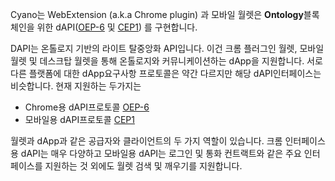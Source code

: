 
Cyano는 WebExtension (a.k.a Chrome plugin) 과 모바일 월렛은 **Ontology**블록체인을 위한 dAPI([OEP-6](https://github.com/backslash47/OEPs/blob/oep-dapp-api/OEP-6/OEP-6.mediawiki) 및 [CEP1](https://github.com/ontio-cyano/CEPs/blob/master/CEP1.mediawiki)) 를 구현합니다.

DAPI는 온톨로지 기반의 라이트 탈중앙화 API입니다. 이건 크롬 플러그인 월렛, 모바일 월렛 및 데스크탑 월렛을 통해 온톨로지와 커뮤니케이션하는 dApp을 지원합니다. 서로 다른 플랫폼에 대한 dApp요구사항 프로토콜은 약간 다르지만 해당 dAPI인터페이스는 비슷합니다. 현재 지원하는 두가지는 

* Chrome용 dAPI프로토콜 [OEP-6](https://github.com/backslash47/OEPs/blob/oep-dapp-api/OEP-6/OEP-6.mediawiki)
* 모바일용 dAPI프로토콜 [CEP1](https://github.com/ontio-cyano/CEPs/blob/master/CEP1.mediawiki)

월렛과 dApp과 같은 공급자와 클라이언트의 두 가지 역할이 있습니다. 크롬 인터페이스용 dAPI는 매우 다양하고 모바일용 dAPI는 로그인 및 통화 컨트랙트와 같은 주요 인터페이스를 지원하는 것 외에도 월렛 검색 및 깨우기를 지원합니다.



